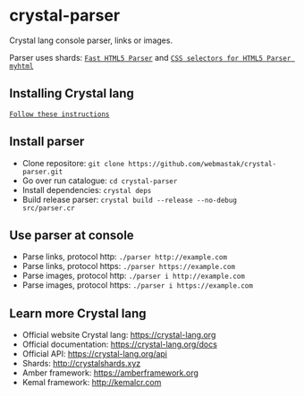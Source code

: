 # crystal-parser
Crystal lang console parser, links or images.

Parser uses shards: [`Fast HTML5 Parser`](https://github.com/kostya/myhtml) and [`CSS selectors for HTML5 Parser myhtml`](https://github.com/kostya/modest)


## Installing Crystal lang

[`Follow these instructions`](https://crystal-lang.org/docs/installation/index.html)


## Install parser

  * Clone repositore: `git clone https://github.com/webmastak/crystal-parser.git`
  * Go over run catalogue: `cd crystal-parser`
  * Install dependencies: `crystal deps`
  * Build release parser: `crystal build --release --no-debug src/parser.cr`
  
  
## Use parser at console

  * Parse links, protocol http: `./parser http://example.com`
  * Parse links, protocol https: `./parser https://example.com`
  * Parse images, protocol http: `./parser i http://example.com`
  * Parse images, protocol https: `./parser i https://example.com` 
  

## Learn more Crystal lang

  * Official website Crystal lang: https://crystal-lang.org
  * Official documentation: https://crystal-lang.org/docs
  * Official API: https://crystal-lang.org/api
  * Shards: http://crystalshards.xyz
  * Amber framework: https://amberframework.org
  * Kemal framework: http://kemalcr.com
